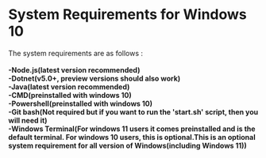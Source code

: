 # System Requirements for Windows 10

The system requirements are as follows : 
<br>
<br>
<b>
-Node.js(latest version recommended)
<br>
-Dotnet(v5.0+, preview versions should also work)
<br>
-Java(latest version recommended)
<br>
-CMD(preinstalled with windows 10)
<br>
-Powershell(preinstalled with windows 10)
<br>
-Git bash(Not required but if you want to run the 'start.sh' script, then you will need it)
<br>
-Windows Terminal(For windows 11 users it comes preinstalled and is the default terminal. For windows 10 users, this is optional.This is an optional system requirement for all version of Windows(including Windows 11))
  </b>
<br>


